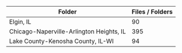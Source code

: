 | Folder                                   |   Files / Folders |
|------------------------------------------|-------------------|
| Elgin, IL                                |                90 |
| Chicago-Naperville-Arlington Heights, IL |               395 |
| Lake County-Kenosha County, IL-WI        |                94 |